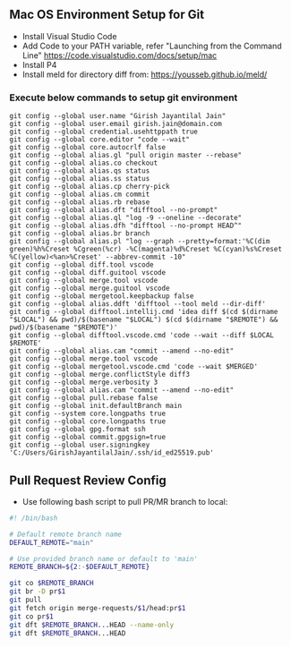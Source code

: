 ## Mac OS Environment Setup for Git

* Install Visual Studio Code
* Add Code to your PATH variable, refer "Launching from the Command Line" https://code.visualstudio.com/docs/setup/mac
* Install P4
* Install meld for directory diff from: https://yousseb.github.io/meld/

### Execute below commands to setup git environment
```
git config --global user.name "Girish Jayantilal Jain"
git config --global user.email girish.jain@domain.com
git config --global credential.usehttppath true
git config --global core.editor "code --wait"
git config --global core.autocrlf false
git config --global alias.gl "pull origin master --rebase"
git config --global alias.co checkout
git config --global alias.qs status
git config --global alias.ss status
git config --global alias.cp cherry-pick
git config --global alias.cm commit
git config --global alias.rb rebase
git config --global alias.dft "difftool --no-prompt"
git config --global alias.ql "log -9 --oneline --decorate"
git config --global alias.dfh "difftool --no-prompt HEAD^"
git config --global alias.br branch
git config --global alias.pl "log --graph --pretty=format:'%C(dim green)%h%Creset %Cgreen(%cr) -%C(magenta)%d%Creset %C(cyan)%s%Creset %C(yellow)<%an>%Creset' --abbrev-commit -10"
git config --global diff.tool vscode
git config --global diff.guitool vscode
git config --global merge.tool vscode
git config --global merge.guitool vscode
git config --global mergetool.keepbackup false
git config --global alias.ddft 'difftool --tool meld --dir-diff'
git config --global difftool.intellij.cmd 'idea diff $(cd $(dirname "$LOCAL") && pwd)/$(basename "$LOCAL") $(cd $(dirname "$REMOTE") && pwd)/$(basename "$REMOTE")'
git config --global difftool.vscode.cmd 'code --wait --diff $LOCAL $REMOTE'
git config --global alias.cam "commit --amend --no-edit"
git config --global merge.tool vscode
git config --global mergetool.vscode.cmd 'code --wait $MERGED'
git config --global merge.conflictStyle diff3
git config --global merge.verbosity 3
git config --global alias.cam "commit --amend --no-edit"
git config --global pull.rebase false
git config --global init.defaultBranch main
git config --system core.longpaths true
git config --global core.longpaths true 
git config --global gpg.format ssh
git config --global commit.gpgsign=true
git config --global user.signingkey 'C:/Users/GirishJayantilalJain/.ssh/id_ed25519.pub'
```

## Pull Request Review Config
* Use following bash script to pull PR/MR branch to local:
```sh
#! /bin/bash

# Default remote branch name
DEFAULT_REMOTE="main"

# Use provided branch name or default to 'main'
REMOTE_BRANCH=${2:-$DEFAULT_REMOTE}

git co $REMOTE_BRANCH
git br -D pr$1
git pull
git fetch origin merge-requests/$1/head:pr$1
git co pr$1
git dft $REMOTE_BRANCH...HEAD --name-only
git dft $REMOTE_BRANCH...HEAD
```

